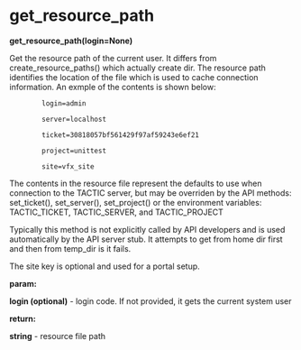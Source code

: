 # get\_resource\_path

**get\_resource\_path(login=None)**

Get the resource path of the current user. It differs from
create\_resource\_paths() which actually create dir. The resource path
identifies the location of the file which is used to cache connection information.
An exmple of the contents is shown below:

            login=admin

            server=localhost

            ticket=30818057bf561429f97af59243e6ef21

            project=unittest

            site=vfx_site

The contents in the resource file represent the defaults to use
when connection to the TACTIC server, but may be overriden by the
API methods: set\_ticket(), set\_server(), set\_project() or the
environment variables: TACTIC\_TICKET, TACTIC\_SERVER, and TACTIC\_PROJECT

Typically this method is not explicitly called by API developers and
is used automatically by the API server stub. It attempts to get from
home dir first and then from temp\_dir is it fails.

The site key is optional and used for a portal setup.

**param:**

**login (optional)** - login code. If not provided, it gets the current system user

**return:**

**string** - resource file path
